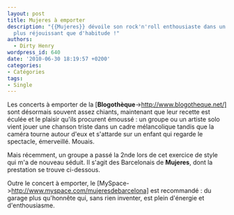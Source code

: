 ```yaml
---
layout: post
title: Mujeres à emporter
description: "{{Mujeres}} dévoile son rock'n'roll enthousiaste dans un concert à emporter
  plus réjouissant que d'habitude !"
authors:
  - Dirty Henry
wordpress_id: 640
date: '2010-06-30 18:19:57 +0200'
categories:
- Catégories
tags:
- Single
---
```

Les concerts à emporter de la [__Blogothèque__->http://www.blogotheque.net/] sont désormais souvent assez chiants, maintenant que leur recette est éculée et le plaisir qu'ils procurent émoussé : un groupe ou un artiste solo vient jouer une chanson triste dans un cadre mélancolique tandis que la caméra tourne autour d'eux et s'attarde sur un enfant qui regarde le spectacle, émerveillé. Mouais.

Mais récemment, un groupe a passé la 2nde lors de cet exercice de style qui m'a de nouveau séduit. Il s'agit des Barcelonais de __Mujeres__, dont la prestation se trouve ci-dessous. 

Outre le concert à emporter, le [MySpace->http://www.myspace.com/mujeresdebarcelona] est recommandé : du garage plus qu'honnête qui, sans rien inventer, est plein d'énergie et d'enthousiasme.

<object width="500" height="281"><param name="allowfullscreen" value="true" /><param name="allowscriptaccess" value="always" /><param name="movie" value="http://vimeo.com/moogaloop.swf?clip_id=12526086&server=vimeo.com&show_title=1&show_byline=0&show_portrait=0&color=00adef&fullscreen=1" /><embed src="http://vimeo.com/moogaloop.swf?clip_id=12526086&server=vimeo.com&show_title=1&show_byline=0&show_portrait=0&color=00adef&fullscreen=1" type="application/x-shockwave-flash" allowfullscreen="true" allowscriptaccess="always" width="500" height="281"></embed></object>
